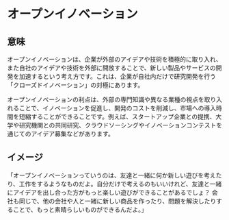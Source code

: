# オープンイノベーション

## 意味
オープンイノベーションは、企業が外部のアイデアや技術を積極的に取り入れ、また自社のアイデアや技術を外部に開放することで、新しい製品やサービスの開発を加速するという考え方です。これは、企業が自社内だけで研究開発を行う「クローズドイノベーション」の対極にあります。

オープンイノベーションの利点は、外部の専門知識や異なる業種の視点を取り入れることで、イノベーションを促進し、開発のコストを削減し、市場への導入時間を短縮することができることです。例えば、スタートアップ企業との提携、大学や研究機関との共同研究、クラウドソーシングやイノベーションコンテストを通じてのアイデア募集などがあります。

## イメージ
「オープンイノベーションっていうのは、友達と一緒に何か新しい遊びを考えたり、工作をするようなものだよ。自分だけで考えるのもいいけれど、友達と一緒にアイデアを出し合った方がもっと楽しい遊びができることがあるでしょ？ 会社も同じで、他の会社や人と一緒に新しい商品を作ったり、問題を解決したりすることで、もっと素晴らしいものができるんだよ。」